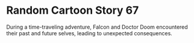 # Random Cartoon Story 67

During a time-traveling adventure, Falcon and Doctor Doom encountered their past and future selves, leading to unexpected consequences.